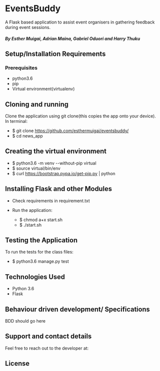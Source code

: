 # EventsBuddy
A Flask based application to assist event organisers in gathering feedback during event sessions.

##### By Esther Muigai, Adrian Maina, Gabriel Oduori and Harry Thuku

## Setup/Installation Requirements

### Prerequisites
* python3.6
* pip
* Virtual environment(virtualenv)

## Cloning and running
Clone the application using git clone(this copies the app onto your device). In terminal:

  *  $ git clone https://github.com/esthermuigai/eventsbuddy/
  *  $ cd news_app

## Creating the virtual environment

  *  $ python3.6 -m venv --without-pip virtual
  *  $ source virtual/bin/env
  *  $ curl https://bootstrap.pypa.io/get-pip.py | python

## Installing Flask and other Modules

  *  Check requirements in requirement.txt


* Run the application:

  *   $ chmod a+x start.sh
  *   $ ./start.sh
## Testing the Application
To run the tests for the class files:

  *  $ python3.6 manage.py test

## Technologies Used
* Python 3.6
* Flask

## Behaviour driven development/ Specifications
BDD should go here


## Support and contact details
Feel free to reach out to the developer at:

## License

